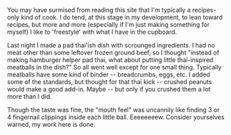 <!--
.. title: You can learn from my mistakes! (Peanut Meatballs)
.. date: 2005/04/06 13:37
.. slug: you-can-learn-from-my-mistakes-peanut-meatballs
.. tags:
.. link:
.. description:
-->

You may have surmised from reading this site that I'm typically a recipes-only kind of cook. I do tend, at this stage in my development, to lean toward recipes, but more and more (especially if I'm just making something for myself) I like to 'freestyle' with what I have in the cupboard.

Last night I made a pad thai'ish dish with scrounged ingredients. I had no meat other than some leftover frozen ground beef, so I thought "instead of making hamburger helper pad thai, what about putting little thai-inspired meatballs in the dish?" So all went well except for one small thing. Typically meatballs have some kind of binder -- breadcrumbs, eggs, etc. I added some of the standards, but thought for that thai kick -- crushed peanuts would make a good add-in. Maybe -- but only if you crushed them a lot more than I did.

Though the taste was fine, the "mouth feel" was uncannily like finding 3 or 4 fingernail clippings inside each little ball. Eeeeeeeew. Consider yourselves warned, my work here is done.

